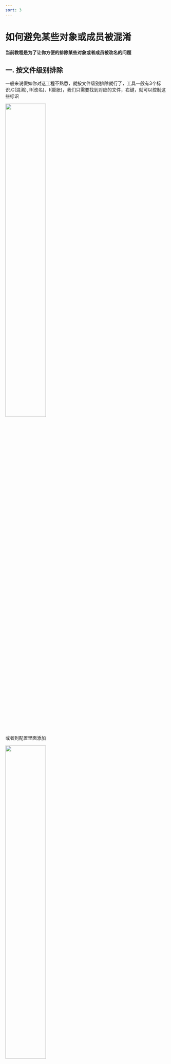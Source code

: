 ```yaml
---
sort: 3
---
```


# 如何避免某些对象或成员被混淆
**当前教程是为了让你方便的排除某些对象或者成员被改名的问题**


## 一. 按文件级别排除

一般来说假如你对这工程不熟悉，就按文件级别排除就行了，工具一般有3个标识.C(混淆), R(改名)、I(膨胀)，我们只需要找到对应的文件，右键，就可以控制这些标识
>
<img src="https://crab-ios.com/docs/site/assets/images/snapshots/snapshot-40.png" width="50%">

或者到配置里面添加
>
<img src="https://crab-ios.com/docs/site/assets/images/snapshots/snapshot-54.png" width="50%">

## 二. 排除对象-语言（混淆配置）

很多时候我们希望按语言的习惯来排除对象，更简单避免一些运行时问题，就需要了解几个常用的设置，在混淆配置里面就能找到
>
<img src="https://crab-ios.com/docs/site/assets/images/snapshots/snapshot-55.png" width="50%">

### 1. ObjC Class / Swift Class

设置到这个里面的名字，不管是swift还是objc对象名，将不会被排除混淆，比如说	`AppController` 被设置后，就不会被改名

### 2. ObjC Property / Swift Property

设置到这个里面的名字，不管是swift还是objc属性名，都不会被改名

### 3. ObjC Ivar / Swift Ivar

设置到这个里面的名字，不管是swift还是objc内部变量，都不会被改名

### 4. 通过【排除混淆-语言】 设置 `All Member` 或 `All Member By Extend Class/Protocol` 分组来避免Json解析出错

1). `All Member` 这个分组里面的，可以直接通过通配符来用名字排除，比如说如果Model都是有固定前缀或者后缀，写作**JSModel，就会都被标记出来

2). `All Member By Extend ObjC Class/Protocol` 这个分组里面的表示如果某个类父类链条里面包含这个类，就会标记为排除成员，或者直接实现了某个协议的类，也会被标记出来


### 5. 通过项目【设置】/【排除混淆-语言】设置 `All Memeber By Call `分组，来避免某些对象成员函数、属性被改名导致json解析出错 (`已废弃`)